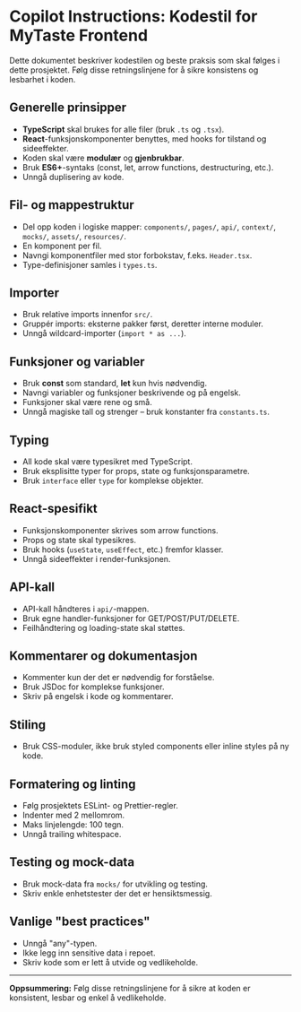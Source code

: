 # Copilot Instructions: Kodestil for MyTaste Frontend

Dette dokumentet beskriver kodestilen og beste praksis som skal følges i dette prosjektet. Følg disse retningslinjene for å sikre konsistens og lesbarhet i koden.

## Generelle prinsipper
- **TypeScript** skal brukes for alle filer (bruk `.ts` og `.tsx`).
- **React**-funksjonskomponenter benyttes, med hooks for tilstand og sideeffekter.
- Koden skal være **modulær** og **gjenbrukbar**.
- Bruk **ES6+**-syntaks (const, let, arrow functions, destructuring, etc.).
- Unngå duplisering av kode.

## Fil- og mappestruktur
- Del opp koden i logiske mapper: `components/`, `pages/`, `api/`, `context/`, `mocks/`, `assets/`, `resources/`.
- En komponent per fil.
- Navngi komponentfiler med stor forbokstav, f.eks. `Header.tsx`.
- Type-definisjoner samles i `types.ts`.

## Importer
- Bruk relative imports innenfor `src/`.
- Gruppér imports: eksterne pakker først, deretter interne moduler.
- Unngå wildcard-importer (`import * as ...`).

## Funksjoner og variabler
- Bruk **const** som standard, **let** kun hvis nødvendig.
- Navngi variabler og funksjoner beskrivende og på engelsk.
- Funksjoner skal være rene og små.
- Unngå magiske tall og strenger – bruk konstanter fra `constants.ts`.

## Typing
- All kode skal være typesikret med TypeScript.
- Bruk eksplisitte typer for props, state og funksjonsparametre.
- Bruk `interface` eller `type` for komplekse objekter.

## React-spesifikt
- Funksjonskomponenter skrives som arrow functions.
- Props og state skal typesikres.
- Bruk hooks (`useState`, `useEffect`, etc.) fremfor klasser.
- Unngå sideeffekter i render-funksjonen.

## API-kall
- API-kall håndteres i `api/`-mappen.
- Bruk egne handler-funksjoner for GET/POST/PUT/DELETE.
- Feilhåndtering og loading-state skal støttes.

## Kommentarer og dokumentasjon
- Kommenter kun der det er nødvendig for forståelse.
- Bruk JSDoc for komplekse funksjoner.
- Skriv på engelsk i kode og kommentarer.

## Stiling
- Bruk CSS-moduler, ikke bruk styled components eller inline styles på ny kode. 

## Formatering og linting
- Følg prosjektets ESLint- og Prettier-regler.
- Indenter med 2 mellomrom.
- Maks linjelengde: 100 tegn.
- Unngå trailing whitespace.

## Testing og mock-data
- Bruk mock-data fra `mocks/` for utvikling og testing.
- Skriv enkle enhetstester der det er hensiktsmessig.

## Vanlige "best practices"
- Unngå "any"-typen.
- Ikke legg inn sensitive data i repoet.
- Skriv kode som er lett å utvide og vedlikeholde.

---

**Oppsummering:**
Følg disse retningslinjene for å sikre at koden er konsistent, lesbar og enkel å vedlikeholde. 

